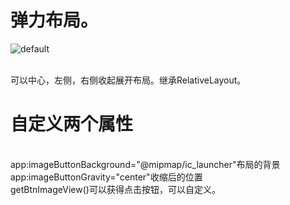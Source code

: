 # 弹力布局。
![default](https://cloud.githubusercontent.com/ElasticApplication/app/src/main/assets/readme.gif)

<br/>可以中心，左侧，右侧收起展开布局。继承RelativeLayout。
# 自定义两个属性  
<br/>app:imageButtonBackground="@mipmap/ic_launcher"布局的背景
<br/>app:imageButtonGravity="center"收缩后的位置
<br/> getBtnImageView()可以获得点击按钮，可以自定义。
